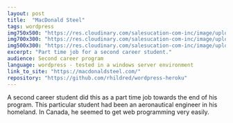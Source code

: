 ```yaml
---
layout: post
title:  "MacDonald Steel"
tags: wordpress
img750x500: "https://res.cloudinary.com/salesucation-com-inc/image/upload/v1523465668/macdonaldsteel750x500_vl1lz4.png"
img700x300: "https://res.cloudinary.com/salesucation-com-inc/image/upload/v1523465668/macdonaldsteel700x300_qhhhv3.png"
img500x300: "https://res.cloudinary.com/salesucation-com-inc/image/upload/v1523465668/macdonaldsteel500x300_xmi9ga.png"
excerpt: "Part time job for a second career student."
audience: Second career program
language: wordpress - tested in a windows server environment
link_to_site: "https://macdonaldsteel.com/"
repository: "https://github.com/rhildred/wordpress-heroku"
---
```


A second career student did this as a part time job towards the end of his program. This particular student had been an aeronautical engineer in his homeland. In Canada, he seemed to get web programming very easily.